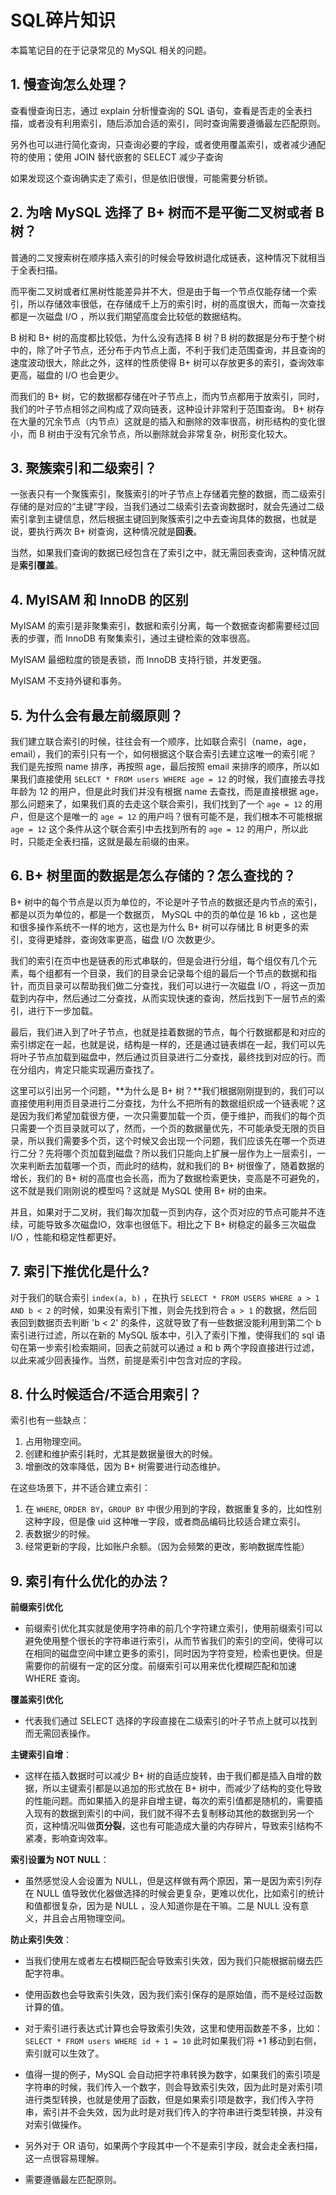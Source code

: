 # SQL碎片知识

本篇笔记目的在于记录常见的 MySQL 相关的问题。

## 1. 慢查询怎么处理？

查看慢查询日志，通过 explain 分析慢查询的 SQL 语句，查看是否走的全表扫描，或者没有利用索引，随后添加合适的索引，同时查询需要遵循最左匹配原则。

另外也可以进行简化查询，只查询必要的字段，或者使用覆盖索引，或者减少通配符的使用；使用 JOIN 替代嵌套的 SELECT 减少子查询

如果发现这个查询确实走了索引，但是依旧很慢，可能需要分析锁。

## 2. 为啥 MySQL 选择了 B+ 树而不是平衡二叉树或者 B 树？

普通的二叉搜索树在顺序插入索引的时候会导致树退化成链表，这种情况下就相当于全表扫描。

而平衡二叉树或者红黑树性能差异并不大，但是由于每一个节点仅能存储一个索引，所以存储效率很低，在存储成千上万的索引时，树的高度很大，而每一次查找都是一次磁盘 I/O ，所以我们期望高度会比较低的数据结构。

B 树和 B+ 树的高度都比较低，为什么没有选择 B 树？B 树的数据是分布于整个树中的，除了叶子节点，还分布于内节点上面，不利于我们走范围查询，并且查询的速度波动很大，除此之外，这样的性质使得 B+ 树可以存放更多的索引，查询效率更高，磁盘的 I/O 也会更少。

而我们的 B+ 树，它的数据都存储在叶子节点上，而内节点都用于放索引，同时，我们的叶子节点相邻之间构成了双向链表，这种设计非常利于范围查询。 B+ 树存在大量的冗余节点（内节点）这就是的插入和删除的效率很高，树形结构的变化很小，而 B 树由于没有冗余节点，所以删除就会非常复杂，树形变化较大。

## 3. 聚簇索引和二级索引？

一张表只有一个聚簇索引，聚簇索引的叶子节点上存储着完整的数据，而二级索引存储的是对应的“主键”字段，当我们通过二级索引去查询数据时，就会先通过二级索引拿到主键信息，然后根据主键回到聚簇索引之中去查询具体的数据，也就是说，要执行两次 B+ 树查询，这种情况就是**回表**。

当然，如果我们查询的数据已经包含在了索引之中，就无需回表查询，这种情况就是**索引覆盖**。

## 4. MyISAM 和 InnoDB 的区别

MyISAM 的索引是非聚集索引，数据和索引分离，每一个数据查询都需要经过回表的步骤，而 InnoDB 有聚集索引，通过主键检索的效率很高。

MyISAM 最细粒度的锁是表锁，而 InnoDB 支持行锁，并发更强。

MyISAM 不支持外键和事务。

## 5. 为什么会有最左前缀原则？

我们建立联合索引的时候，往往会有一个顺序，比如联合索引（name，age，email），我们的索引只有一个，如何根据这个联合索引去建立这唯一的索引呢？我们是先按照 name 排序，再按照 age，最后按照 email 来排序的顺序，所以如果我们直接使用 `SELECT * FROM users WHERE age = 12` 的时候，我们直接去寻找年龄为 12 的用户，但是此时我们并没有根据 name 去查找，而是直接根据 age，那么问题来了，如果我们真的去走这个联合索引，我们找到了一个 `age = 12` 的用户，但是这个是唯一的 `age = 12` 的用户吗？很有可能不是，我们根本不可能根据 `age = 12` 这个条件从这个联合索引中去找到所有的 `age = 12` 的用户，所以此时，只能走全表扫描，这就是最左前缀的由来。

## 6. B+ 树里面的数据是怎么存储的？怎么查找的？

B+ 树中的每个节点是以页为单位的，不论是叶子节点的数据还是内节点的索引，都是以页为单位的，都是一个数据页， MySQL 中的页的单位是 16 kb ，这也是和很多操作系统不一样的地方，这也是为什么 B+ 树可以存储比 B 树更多的索引，变得更矮胖，查询效率更高，磁盘 I/O 次数更少。

我们的索引在页中也是链表的形式串联的，但是会进行分组，每个组仅有几个元素，每个组都有一个目录，我们的目录会记录每个组的最后一个节点的数据和指针，而页目录可以帮助我们做二分查找，我们可以进行一次磁盘 I/O ，将这一页加载到内存中，然后通过二分查找，从而实现快速的查询，然后找到下一层节点的索引，进行下一步加载。

最后，我们进入到了叶子节点，也就是挂着数据的节点，每个行数据都是和对应的索引绑定在一起，也就是说，结构是一样的，还是通过链表绑在一起，我们可以先将叶子节点加载到磁盘中，然后通过页目录进行二分查找，最终找到对应的行。而在分组内，肯定只能实现遍历查找了。

这里可以引出另一个问题，**为什么是 B+ 树？**我们根据刚刚提到的，我们可以直接使用利用页目录进行二分查找，为什么不把所有的数据组织成一个链表呢？这是因为我们希望加载很方便，一次只需要加载一个页，便于维护，而我们的每个页只需要一个页目录就可以了，然而，一个页的数据量优先，不可能承受无限的页目录，所以我们需要多个页，这个时候又会出现一个问题，我们应该先在哪一个页进行二分？先将哪个页加载到磁盘？所以我们只能向上扩展一层作为上一层索引，一次来判断去加载哪一个页，而此时的结构，就和我们的 B+ 树很像了，随着数据的增长，我们的 B+ 树的高度也会长高，而为了数据检索更快，变高是不可避免的，这不就是我们刚刚说的模型吗？这就是 MySQL 使用 B+ 树的由来。

并且，如果对于二叉树，我们每次加载一页到内存，这个页对应的节点可能并不连续，可能导致多次磁盘IO，效率也很低下。相比之下 B+ 树稳定的最多三次磁盘 I/O ，性能和稳定性都更好。



## 7. 索引下推优化是什么?

对于我们的联合索引 `index(a, b)` ，在执行 `SELECT * FROM USERS WHERE a > 1 AND b < 2` 的时候，如果没有索引下推，则会先找到符合 `a > 1` 的数据，然后回表回到数据页去判断 'b < 2' 的条件，这就导致了有一些数据没能利用到第二个 b 索引进行过滤，所以在新的 MySQL 版本中，引入了索引下推，使得我们的 sql 语句在第一步索引检索期间，回表之前就可以通过 a 和 b 两个字段直接进行过滤，以此来减少回表操作。当然，前提是索引中包含对应的字段。	

## 8. 什么时候适合/不适合用索引？

索引也有一些缺点：

1. 占用物理空间。
2. 创建和维护索引耗时，尤其是数据量很大的时候。
3. 增删改的效率降低，因为 B+ 树需要进行动态维护。

在这些场景下，并不适合建立索引：

1. 在 `WHERE`, `ORDER BY`，`GROUP BY` 中很少用到的字段，数据重复多的，比如性别这种字段，但是像 uid 这种唯一字段，或者商品编码比较适合建立索引。
2. 表数据少的时候。
3. 经常更新的字段，比如账户余额。（因为会频繁的更改，影响数据库性能）

## 9. 索引有什么优化的办法？

**前缀索引优化**

- 前缀索引优化其实就是使用字符串的前几个字符建立索引，使用前缀索引可以避免使用整个很长的字符串进行索引，从而节省我们的索引的空间，使得可以在相同的磁盘空间中建立更多的索引，同时因为字符变短，检索也更快。但是需要你的前缀有一定的区分度。前缀索引可以用来优化模糊匹配和加速 WHERE 查询。

**覆盖索引优化**

- 代表我们通过 SELECT 选择的字段直接在二级索引的叶子节点上就可以找到而无需回表操作。

**主键索引自增**：

- 这样在插入数据时可以减少 B+ 树的自适应旋转，由于我们都是插入自增的数据，所以主键索引都是以追加的形式放在 B+ 树中，而减少了结构的变化导致的性能问题。而如果插入的是非自增主键，每次的索引值都是随机的，需要插入现有的数据到索引的中间，我们就不得不去复制移动其他的数据到另一个页，这种情况叫做**页分裂**，这也有可能造成大量的内存碎片，导致索引结构不紧凑，影响查询效率。

**索引设置为 NOT NULL**：

- 虽然感觉没人会设置为 NULL，但是这样做有两个原因，第一是因为索引列存在 NULL 值导致优化器做选择的时候会更复杂，更难以优化，比如索引的统计和值都很复杂，因为是 NULL ，没人知道你是在干嘛。二是 NULL 没有意义，并且会占用物理空间。

**防止索引失效**：

- 当我们使用左或者左右模糊匹配会导致索引失效，因为我们只能根据前缀去匹配字符串。
- 使用函数也会导致索引失效，因为我们索引保存的是原始值，而不是经过函数计算的值。
- 对于索引进行表达式计算也会导致索引失效，这里和使用函数差不多，比如：`SELECT * FROM users WHERE id + 1 = 10` 此时如果我们将 +1 移动到右侧，索引就可以生效了。

- 值得一提的例子，MySQL 会自动把字符串转换为数字，如果我们的索引项是字符串的时候，我们传入一个数字，则会导致索引失效，因为此时是对索引项进行类型转换，也就是使用了函数，但是如果索引项是数字，我们传入字符串，索引并不会失效，因为此时是对我们传入的字符串进行类型转换，并没有对索引做操作。
- 另外对于 OR 语句，如果两个字段其中一个不是索引字段，就会走全表扫描，这一点很容易理解。
- 需要遵循最左匹配原则。